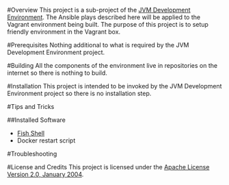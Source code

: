 #Overview
This project is a sub-project of the [JVM Development Environment](https://github.com/kurron/jvm-development-environment).
The Ansible plays described here will be applied to the Vagrant environment being built.  The purpose of this project
is to setup friendly environment in the Vagrant box.

#Prerequisites
Nothing additional to what is required by the JVM Development Environment project.

#Building
All the components of the environment live in repositories on the internet so there is nothing to build.

#Installation
This project is intended to be invoked by the JVM Development Environment project so there is no installation step.

#Tips and Tricks

##Installed Software

* [Fish Shell](https://github.com/fish-shell/fish-shell)
* Docker restart script

#Troubleshooting

#License and Credits
This project is licensed under the [Apache License Version 2.0, January 2004](http://www.apache.org/licenses/).

